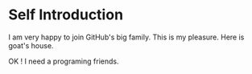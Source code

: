# Self Introduction

I am very happy to join GitHub's big family.
This is my pleasure.
Here is goat's house.

OK ! I need a programing friends.
